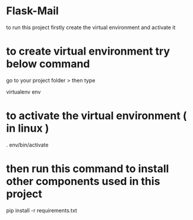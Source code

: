 # Flask-Mail

to run this project firstly create the virtual environment and activate it

# to create virtual environment try below command

go to your project folder > then type

virtualenv env

# to activate the virtual environment ( in linux )

. env/bin/activate

# then run this command to install other components used in this project

pip install -r requirements.txt
